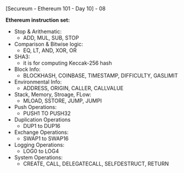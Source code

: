 
[Secureum - Ethereum 101 - Day 10] - 08


**Ethereum instruction set:** 

- Stop & Arithematic: 
    - ADD, MUL, SUB, STOP 
- Comparison & Bitwise logic: 
    - EQ, LT, AND, XOR, OR 
- SHA3:
    - it is for computing Keccak-256 hash 
- Block Info: 
    - BLOCKHASH, COINBASE, TIMESTAMP, DIFFICULTY, GASLIMIT 
- Environmental Info:
    - ADDRESS, ORIGIN, CALLER, CALLVALUE 
- Stack, Memory, Stroage, FLow: 
    - MLOAD, SSTORE, JUMP, JUMPI
- Push Operations:
    - PUSH1 TO PUSH32 
- Duplication Operations
    - DUP1 to DUP16 
- Exchange Operations: 
    - SWAP1 to SWAP16
- Logging Operations:
    - LOG0 to LOG4
- System Operations:
    - CREATE, CALL, DELEGATECALL, SELFDESTRUCT, RETURN 